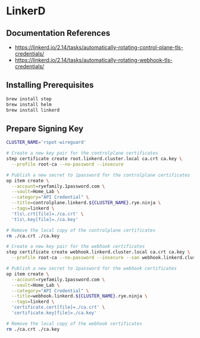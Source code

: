 # LinkerD

## Documentation References

- https://linkerd.io/2.14/tasks/automatically-rotating-control-plane-tls-credentials/
- https://linkerd.io/2.14/tasks/automatically-rotating-webhook-tls-credentials/

## Installing Prerequisites

```bash
brew install step
brew install helm
brew install linkerd
```

## Prepare Signing Key

```bash
CLUSTER_NAME='rspot-wireguard'

# Create a new key pair for the controlplane certificates
step certificate create root.linkerd.cluster.local ca.crt ca.key \
  --profile root-ca --no-password --insecure

# Publish a new secret to 1password for the controlplane certificates
op item create \
  --account=ryefamily.1password.com \
  --vault=Home_Lab \
  --category="API Credential" \
  --title=controlplane.linkerd.${CLUSTER_NAME}.rye.ninja \
  --tags=linkerd \
  'tls\.crt[file]=./ca.crt' \
  'tls\.key[file]=./ca.key'

# Remove the local copy of the controlplane certificates
rm ./ca.crt ./ca.key

# Create a new key pair for the webhook certificates
step certificate create webhook.linkerd.cluster.local ca.crt ca.key \
  --profile root-ca --no-password --insecure --san webhook.linkerd.cluster.local

# Publish a new secret to 1password for the webhook certificates
op item create \
  --account=ryefamily.1password.com \
  --vault=Home_Lab \
  --category="API Credential" \
  --title=webhook.linkerd.${CLUSTER_NAME}.rye.ninja \
  --tags=linkerd \
  'certificate.cert[file]=./ca.crt' \
  'certificate.key[file]=./ca.key'

# Remove the local copy of the webhook certificates
rm ./ca.crt ./ca.key
```

